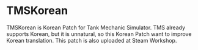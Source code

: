 # TMSKorean
TMSKorean is Korean Patch for Tank Mechanic Simulator. TMS already supports Korean, but it is unnatural, so this Korean Patch want to improve Korean translation.
This patch is also uploaded at Steam Workshop.
